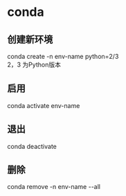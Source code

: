 # conda

## 创建新环境
   conda create -n env-name python=2/3  
   2，3 为Python版本

## 启用
   conda activate env-name

## 退出
   conda deactivate

## 删除
   conda remove -n env-name --all 
